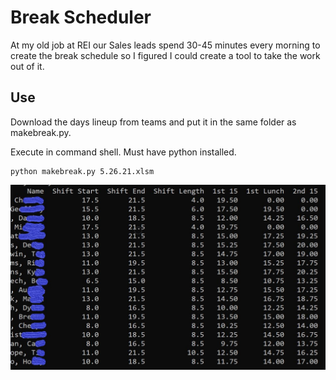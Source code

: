 # Break Scheduler

At my old job at REI our Sales leads spend 30-45 minutes every morning to create the break schedule so I figured I could create a tool to take the work out of it. 

## Use

Download the days lineup from teams and put it in the same folder as makebreak.py.

Execute in command shell. Must have python installed.

```
python makebreak.py 5.26.21.xlsm
```

![Output](output2.JPG)
